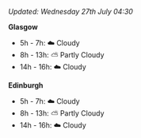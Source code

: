 *Updated: Wednesday 27th July 04:30*

**Glasgow**

* 5h - 7h: :cloud: Cloudy
* 8h - 13h: :partly_sunny: Partly Cloudy
* 14h - 16h: :cloud: Cloudy

**Edinburgh**

* 5h - 7h: :cloud: Cloudy
* 8h - 13h: :partly_sunny: Partly Cloudy
* 14h - 16h: :cloud: Cloudy
